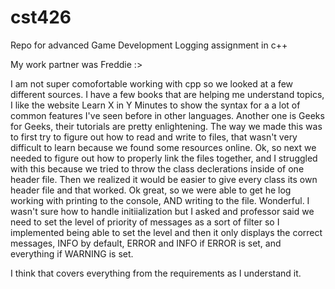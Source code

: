 # cst426
Repo for advanced Game Development Logging assignment in c++

My work partner was Freddie :> 

I am not super comofortable working with cpp so we looked at a few different sources. I have a few books that are helping me understand topics, I like the website Learn X in Y Minutes
to show the syntax for a a lot of common features I've seen before in other languages. Another one is Geeks for Geeks, their tutorials are pretty enlightening. 
The way we made this was to first try to figure out how to read and write to files, that wasn't very difficult to learn because we found some resources online. 
Ok, so next we needed to figure out how to properly link the files together, and I struggled with this because we tried to throw the class declerations inside of one header file.
Then we realized it would be easier to give every class its own header file and that worked. Ok great, so we were able to get he log working with printing to the console, AND 
writing to the file. Wonderful. I wasn't sure how to handle initiialization but I asked and professor said we need to set the level of priority of messages as a sort of filter
so I implemented being able to set the level and then it only displays the correct messages, INFO by default, ERROR and INFO if ERROR is set, and everything if WARNING is set. 

I think that covers everything from the requirements as I understand it. 
